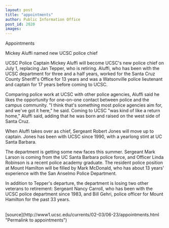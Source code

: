 ```yaml
---
layout: post
title: "appointments"
author: Public Information Office
post_id: 2020
images:
---
```


<p class="pagehead">
  Appointments
</p>
<p class="sectionhead">
  Mickey Aluffi named new UCSC police chief
</p>
<p>
  UCSC Police Captain Mickey Aluffi will become UCSC's new police chief on July 1, replacing Jan Tepper, who is retiring. Aluffi, who has been with the UCSC department for three and a half years, worked for the Santa Cruz County Sheriff's Office for 13 years and was a Watsonville police lieutenant and captain for 17 years before coming to UCSC.<br>
</p>
<p>
  Comparing police work at UCSC with other police agencies, Aluffi said he likes the opportunity for one-on-one contact between police and the campus community. "I think that's something most police agencies aim for, and we've got it here," he said. Coming to UCSC "was kind of like a return home," Aluffi said, adding that he was born and raised on the west side of Santa Cruz.<br>
</p>
<p>
  When Aluffi takes over as chief, Sergeant Robert Jones will move up to captain. Jones has been with UCSC since 1990, with a yearlong stint at UC Santa Barbara.<br>
</p>
<p>
  The department is getting some new faces this summer. Sergeant Mark Larson is coming from the UC Santa Barbara police force, and Officer Linda Robinson is a recent police academy graduate. The resident police position at Mount Hamilton will be filled by Mark McDonald, who has about 13 years' experience with the San Anselmo Police Department.<br>
</p>
<p>
  In addition to Tepper's departure, the department is losing two other veterans to retirement: Sergeant Nancy Carroll, who has been with the UCSC police department since 1983, and Bill Gehri, police officer for Mount Hamilton for the past 33 years.<br>
  <br>
</p>
<p>

</p>
[source](http://www1.ucsc.edu/currents/02-03/06-23/appointments.html "Permalink to appointments")
